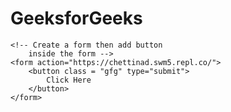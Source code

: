 <body>
    <h1>GeeksforGeeks</h1>
      
    <!-- Create a form then add button
        inside the form -->
    <form action="https://chettinad.swm5.repl.co/">
        <button class = "gfg" type="submit">
            Click Here
        </button>
    </form>
</body>
